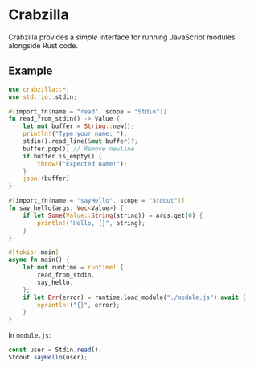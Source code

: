 # Crabzilla

Crabzilla provides a _simple_ interface for running JavaScript modules alongside Rust code.

## Example
```rust
use crabzilla::*;
use std::io::stdin;

#[import_fn(name = "read", scope = "Stdin")]
fn read_from_stdin() -> Value {
    let mut buffer = String::new();
    println!("Type your name: ");
    stdin().read_line(&mut buffer)?;
    buffer.pop(); // Remove newline
    if buffer.is_empty() {
        throw!("Expected name!");
    }
    json!(buffer)
}

#[import_fn(name = "sayHello", scope = "Stdout")]
fn say_hello(args: Vec<Value>) {
    if let Some(Value::String(string)) = args.get(0) {
        println!("Hello, {}", string);
    }
}

#[tokio::main]
async fn main() {
    let mut runtime = runtime! {
        read_from_stdin,
        say_hello,
    };
    if let Err(error) = runtime.load_module("./module.js").await {
        eprintln!("{}", error);
    }
}
```

In `module.js`:

```js
const user = Stdin.read();
Stdout.sayHello(user);
```
